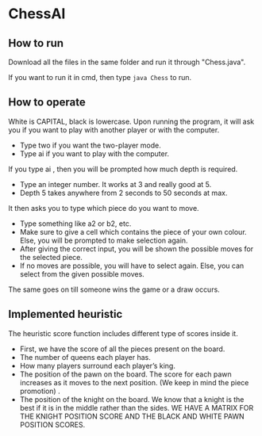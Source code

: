 # ChessAI

## How to run

Download all the files in the same folder and run it through "Chess.java".

If you want to run it in cmd, then type ```java Chess``` to run.



## How to operate
White is CAPITAL, black is lowercase. Upon running the program, it will ask you if you want to play with another player or with the computer.
- Type two if you want the two-player mode.
- Type ai if you want to play with the computer.

If you type ai , then you will be prompted how much depth is required.
- Type an integer number. It works at 3 and really good at 5.
- Depth 5 takes anywhere from 2 seconds to 50 seconds at max.

It then asks you to type which piece do you want to move.
- Type something like a2 or b2, etc.
- Make sure to give a cell which contains the piece of your own colour. Else, you will be prompted to make selection again.
- After giving the correct input, you will be shown the possible moves for the selected piece.
- If no moves are possible, you will have to select again. Else, you can select from the given possible moves.

The same goes on till someone wins the game or a draw occurs.

## Implemented heuristic
The heuristic score function includes different type of scores inside it.
- First, we have the score of all the pieces present on the board.
- The number of queens each player has.
- How many players surround each player’s king.
- The position of the pawn on the board. The score for each pawn increases as it moves to the next position. (We keep in mind the piece promotion) .
- The position of the knight on the board. We know that a knight is the best if it is in the middle rather than the sides.
WE HAVE A MATRIX FOR THE KNIGHT POSITION SCORE AND THE BLACK AND WHITE PAWN POSITION SCORES.
